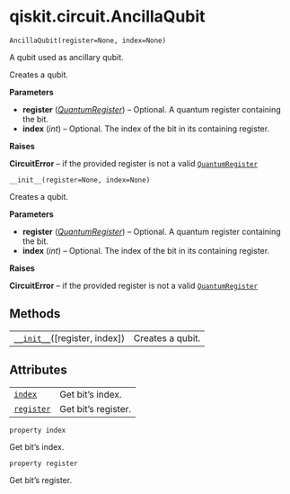 # qiskit.circuit.AncillaQubit

<span id="undefined" />

`AncillaQubit(register=None, index=None)`

A qubit used as ancillary qubit.

Creates a qubit.

**Parameters**

*   **register** ([*QuantumRegister*](qiskit.circuit.QuantumRegister#qiskit.circuit.QuantumRegister "qiskit.circuit.QuantumRegister")) – Optional. A quantum register containing the bit.
*   **index** (*int*) – Optional. The index of the bit in its containing register.

**Raises**

**CircuitError** – if the provided register is not a valid [`QuantumRegister`](qiskit.circuit.QuantumRegister#qiskit.circuit.QuantumRegister "qiskit.circuit.QuantumRegister")

<span id="undefined" />

`__init__(register=None, index=None)`

Creates a qubit.

**Parameters**

*   **register** ([*QuantumRegister*](qiskit.circuit.QuantumRegister#qiskit.circuit.QuantumRegister "qiskit.circuit.QuantumRegister")) – Optional. A quantum register containing the bit.
*   **index** (*int*) – Optional. The index of the bit in its containing register.

**Raises**

**CircuitError** – if the provided register is not a valid [`QuantumRegister`](qiskit.circuit.QuantumRegister#qiskit.circuit.QuantumRegister "qiskit.circuit.QuantumRegister")

## Methods

|                                                                                                                |                  |
| -------------------------------------------------------------------------------------------------------------- | ---------------- |
| [`__init__`](#qiskit.circuit.AncillaQubit.__init__ "qiskit.circuit.AncillaQubit.__init__")(\[register, index]) | Creates a qubit. |

## Attributes

|                                                                                            |                     |
| ------------------------------------------------------------------------------------------ | ------------------- |
| [`index`](#qiskit.circuit.AncillaQubit.index "qiskit.circuit.AncillaQubit.index")          | Get bit’s index.    |
| [`register`](#qiskit.circuit.AncillaQubit.register "qiskit.circuit.AncillaQubit.register") | Get bit’s register. |

<span id="undefined" />

`property index`

Get bit’s index.

<span id="undefined" />

`property register`

Get bit’s register.
